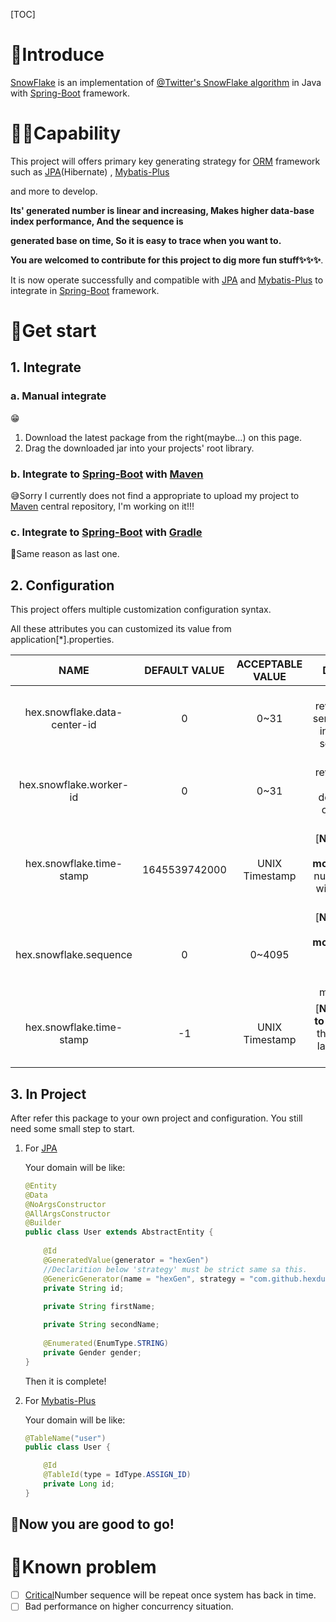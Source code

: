 [TOC]

# 🔦Introduce

[SnowFlake](https://github.com/HEXDude/Snowflake) is an implementation of [@Twitter's SnowFlake algorithm](https://blog.twitter.com/engineering/en_us/a/2010/announcing-snowflake) in Java with [Spring-Boot](https://spring.io/projects/[Spring-Boot](https://spring.io/projects/spring-boot)) framework.



# 🏳‍🌈Capability

This project will offers primary key generating strategy for [ORM](https://en.wikipedia.org/wiki/Object%E2%80%93relational_mapping) framework such as [JPA](https://spring.io/projects/spring-data-jpa)(Hibernate) , [Mybatis-Plus](https://baomidou.com/)

and more to develop. 

**Its' generated number is  linear and increasing, Makes higher data-base index performance, And the sequence is**

**generated base on time, So it is easy to trace when you want to.**

**You are welcomed to contribute for this project to dig more fun stuff✨✨✨**.

It is now operate successfully and compatible with [JPA](https://spring.io/projects/spring-data-jpa) and [Mybatis-Plus](https://baomidou.com/) to integrate in [Spring-Boot](https://spring.io/projects/spring-boot) framework.



# 🚀Get start

## 1. Integrate

### 		a. Manual integrate

😁

1. Download the latest package from the right(maybe...) on this page.
2. Drag the downloaded jar into your projects' root library.

###		 	b. Integrate to [Spring-Boot](https://spring.io/projects/spring-boot) with [Maven](https://maven.apache.org)

😅Sorry I currently does not find a appropriate to upload my project to [Maven](https://maven.apache.org) central repository, I'm working on it!!!

###		 	c. Integrate to [Spring-Boot](https://spring.io/projects/spring-boot) with [Gradle](https://gradle.org/)

🤣Same reason as last one.





## 2. Configuration

This project offers multiple customization configuration syntax.

All these attributes you can customized  its value from application[*].properties.

|             NAME             | DEFAULT VALUE | ACCEPTABLE VALUE |                         DESCRIPTION                          |
| :--------------------------: | :-----------: | :--------------: | :----------------------------------------------------------: |
| hex.snowflake.data-center-id |       0       |       0~31       | This attribute  reveals reference services' identifier in entire micro-service system. |
|   hex.snowflake.worker-id    |       0       |       0~31       | This attribute  reveals reference services' deployed server or data-center identifier. |
|   hex.snowflake.time-stamp   | 1645539742000 |  UNIX Timestamp  | [**Not recommend to modify**]Generated number sequence will based on this time. |
|    hex.snowflake.sequence    |       0       |      0~4095      | [**Not recommend to modify**]Generated number sequence's identifier in 1 million-second. |
|   hex.snowflake.time-stamp   |      -1       |  UNIX Timestamp  | [**Not recommend to modify**]Record the timestamp of last successfully generated. |



## 3. In Project

After refer this package to your own project and configuration. You still need some small step to start.

1. For [JPA](https://spring.io/projects/spring-data-jpa)

   Your domain will be like:

   ```java
   @Entity
   @Data
   @NoArgsConstructor
   @AllArgsConstructor
   @Builder
   public class User extends AbstractEntity {
       
       @Id
       @GeneratedValue(generator = "hexGen")
       //Declarition below 'strategy' must be strict same sa this.
       @GenericGenerator(name = "hexGen", strategy = "com.github.hexdude.generator.[JPA](https://spring.io/projects/spring-data-jpa)Generator")
       private String id;
       
       private String firstName;
   
       private String secondName;
       
       @Enumerated(EnumType.STRING)
       private Gender gender;
   }
   
   ```

   Then it is complete!

2. For [Mybatis-Plus](https://baomidou.com/)

   Your domain will be like:

   ```java
   @TableName("user")
   public class User {
   
       @Id
       @TableId(type = IdType.ASSIGN_ID)
       private Long id;
   }
   ```

   

## 🧲Now you are good to go!

# 🐛Known problem

- [ ] [Critical](https://github.com/HEXDude/Snowflake/issues/5)Number sequence will be repeat once system has back in time. 
- [ ] Bad performance on higher concurrency situation.
